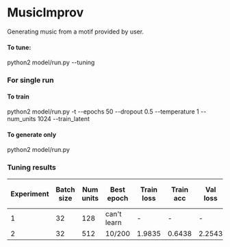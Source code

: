 # MusicImprov
Generating music from a motif provided by user.

#### To tune:
python2 model/run.py --tuning


### For single run
#### To train
python2 model/run.py -t --epochs 50 --dropout 0.5 --temperature 1 --num_units 1024 --train_latent

#### To generate only
python2 model/run.py

### Tuning results
| Experiment 	| Batch size 	| Num units 	| Best epoch  	| Train loss 	| Train acc 	| Val loss 	| Val acc 	| Time per epoch 	|
|------------	|------------	|-----------	|-------------	|------------	|-----------	|----------	|---------	|----------------	|
| 1          	| 32         	| 128       	| can't learn 	| -          	| -         	| -        	| -       	| 90s            	|
| 2          	| 32         	| 512       	| 10/200      	| 1.9835     	| 0.6438    	| 2.2543   	| 0.6171  	| 364s           	|